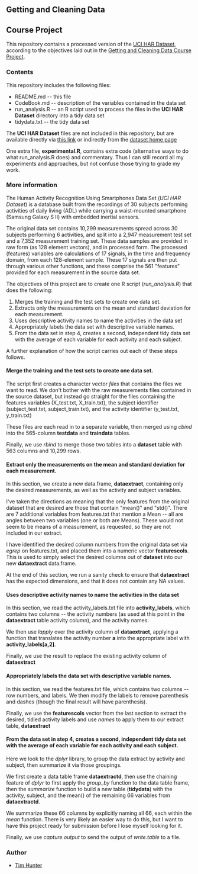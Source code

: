 ## Getting and Cleaning Data
## Course Project

This repository contains a processed version of the [UCI HAR Dataset](http://archive.ics.uci.edu/ml/datasets/Human+Activity+Recognition+Using+Smartphones),
according to the objectives laid out in the [Getting and Cleaning Data Course
Project](https://class.coursera.org/getdata-010/human_grading/view/courses/973497/assessments/3/submissions).

### Contents

This repository includes the following files:

* README.md -- this file
* CodeBook.md -- description of the variables contained in the data set
* run\_analysis.R -- an R script used to process the files in the **UCI HAR Dataset** directory into a tidy data set
* tidydata.txt -- the tidy data set

The **UCI HAR Dataset** files are not included in this repository, but are available directly via [this link](https://d396qusza40orc.cloudfront.net/getdata%2Fprojectfiles%2FUCI%20HAR%20Dataset.zip) or indirectly from the [dataset home page](http://archive.ics.uci.edu/ml/datasets/Human+Activity+Recognition+Using+Smartphones)

One extra file, **experimental.R**, contains extra code (alternative ways to
do what run\_analysis.R does) and commentary.  Thus I can still record all my
experiments and approaches, but not confuse those trying to grade my work.

### More information

The Human Activity Recognition Using Smartphones Data Set  (*UCI HAR Dataset*) is a database built from the recordings of 30 subjects performing activities of daily living (ADL) while carrying a waist-mounted smartphone (Samsung Galaxy S II) with embedded inertial sensors.

The original data set contains 10,299 measurements spread across 30 subjects performing 6 activities, and split into a 2,947 measurement test set and a 7,352 measurement training set.  These data samples are provided in raw form (as 128 element vectors), and in processed form.  The processed (features) variables are calculations of 17 signals, in the time and frequency domain, from each 128-element sample.  These 17 signals are then put through various other functions, and these comprise the 561 "features" provided for each measurement in the source data set.

The objectives of this project are to create one R script (*run_analysis.R*) that does the following: 

1. Merges the training and the test sets to create one data set.
2. Extracts only the measurements on the mean and standard deviation for each measurement. 
3. Uses descriptive activity names to name the activities in the data set
4. Appropriately labels the data set with descriptive variable names. 
5. From the data set in step 4, creates a second, independent tidy data set with the average of each variable for each activity and each subject.

A further explanation of how the script carries out each of these steps follows.

#### Merge the training and the test sets to create one data set.

The script first creates a character vector *files* that contains the files we want to read.  We don't bother with the raw measurements files contained in the source dataset, but instead go straight for the files containing the features variables (X\_test.txt, X\_train.txt), the subject identifier (subject\_test.txt, subject\_train.txt), and the activity identifier (y\_test.txt, y\_train.txt)

These files are each read in to a separate variable, then merged using *cbind* into the 565-column **testdata** and **traindata** tables.

Finally, we use *rbind* to merge those two tables into a **dataset** table
with 563 columns and 10,299 rows.


#### Extract only the measurements on the mean and standard deviation for each measurement. 

In this section, we create a new data.frame, **dataextract**, containing only
the desired measurements, as well as the activity and subject variables.

I've taken the directions as meaning that the only features from the original
dataset that are desired are those that contain "mean()" and "std()".  There
are 7 additional variables from features.txt that mention a Mean -- all are
angles between two variables (one or both are Means).  These would not seem
to be means of a measurement, as requested, so they are not included in our
extract.

I have identified the desired column numbers from the original data
set via *egrep* on features.txt, and placed them into a numeric
vector **featurescols**.  This is used to simply select the desired
columns out of **dataset** into our new **dataextract** data.frame.

At the end of this section, we run a sanity check to ensure that
**dataextract** has the expected dimensions, and that it does not contain any
NA values.


#### Uses descriptive activity names to name the activities in the data set

In this section, we read the activity\_labels.txt file into
**activity_labels**, which contains two columns -- the activity numbers (as
used at this point in the **dataextract** table activity column), and the
activity names.

We then use *lapply* over the activity column of **dataextract**, applying a
function that translates the activity number **a** into the appropriate label
with **activity_labels[a,2]**.

Finally, we use the result to replace the existing activity column of
**dataextract**


#### Appropriately labels the data set with descriptive variable names. 

In this section, we read the features.txt file, which contains two columns --
row numbers, and labels.  We then modify the labels to remove parenthesis and
dashes (though the final result will have parenthesis).

Finally, we use the **featurescols** vector from the last section to extract
the desired, tidied activity labels and use *names* to apply them to our
extract table, **dataextract**


#### From the data set in step 4, creates a second, independent tidy data set with the average of each variable for each activity and each subject.

Here we look to the *dplyr* library, to group the data extract by activity and
subject, then summarize it via those groupings.

We first create a data table frame **dataextractd**, then use the chaining
feature of *dplyr* to first apply the *group_by* function to the data table
frame, then the *summarize* function to build a new table (**tidydata**) with
the activity, subject, and the mean() of the remaining 66 variables from
**dataextractd**.

We summarize these 66 columns by explicitly naming all 66, each within the
*mean* function.  There is very likely an easier way to do this, but I want to
have this project ready for submission before I lose myself looking for it.

Finally, we use *capture.output* to send the output of *write.table* to a
file.


### Author

* [Tim Hunter](https://plus.google.com/u/0/113114363071053007842/about/p/pub)
